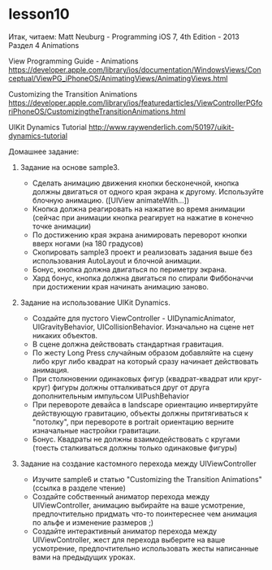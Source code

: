 # lesson10

Итак, читаем:
Matt Neuburg - Programming iOS 7, 4th Edition - 2013 Раздел 4 Animations

View Programming Guide - Animations
https://developer.apple.com/library/ios/documentation/WindowsViews/Conceptual/ViewPG_iPhoneOS/AnimatingViews/AnimatingViews.html

Customizing the Transition Animations
https://developer.apple.com/library/ios/featuredarticles/ViewControllerPGforiPhoneOS/CustomizingtheTransitionAnimations.html

UIKit Dynamics Tutorial
http://www.raywenderlich.com/50197/uikit-dynamics-tutorial

Домашнее задание:

1. Задание на основе sample3.
    - Сделать анимацию движения кнопки бесконечной, кнопка должны двигаться от одного края экрана к другому. Используйте блочную анимацию. ([UIView animateWith...])
    - Кнопка должна реагировать на нажатие во время анимации (сейчас при анимации кнопка реагирует на нажатие в конечно точке анимации)
    - По достижению края экрана анимировать переворот кнопки вверх ногами (на 180 градусов)
    - Скопировать sample3 проект и реализовать задания выше без использования AutoLayout и блочной анимации.
    - Бонус, кнопка должна двигаться по периметру экрана.
    - Хард бонус, кнопка должна двигаться по спирали Фиббоначчи при достижении края начинать анимацию заново.
2. Задание на использование UIKit Dynamics.
    - Создайте для пустого ViewController - UIDynamicAnimator, UIGravityBehavior, UICollisionBehavior. Изначально на сцене нет никаких объектов.
    - В сцене должна действовать стандартная гравитация.
    - По жесту Long Press случайным образом добавляйте на сцену либо круг либо квадрат на который сразу начинает действовать анимация.
    - При столкновении одинаковых фигур (квадрат-квадрат или круг-круг) фигуры должны отталкиваться друг от друга дополнительным импульсом UIPushBehavior
    - При перевороте девайса в landscape ориентацию инвертируйте действующую гравитацию, объекты должны притягиваться к "потолку", при перевороте в portrait ориентацию верните изначальные настройки гравитации.
    - Бонус. Квадраты не должны взаимодействовать с кругами (тоесть сталкиваться должны только одинаковые фигуры)
    
3. Задание на создание кастомного перехода между UIViewController
    - Изучите sample6 и статью "Customizing the Transition Animations" (ссылка в разделе чтение)
    - Создайте собственный аниматор перехода между UIViewController, анимацию выбирайте на ваше усмотрение, предпочтительно придмать что-то поинтереснее чем анимация по альфе и изменение размеров ;)
    - Создайте интерактивный аниматор перехода между UIViewController, жест для перехода выберите на ваше усмотрение, предпочтительно использовать жесты написанные вами на предыдущих уроках.
